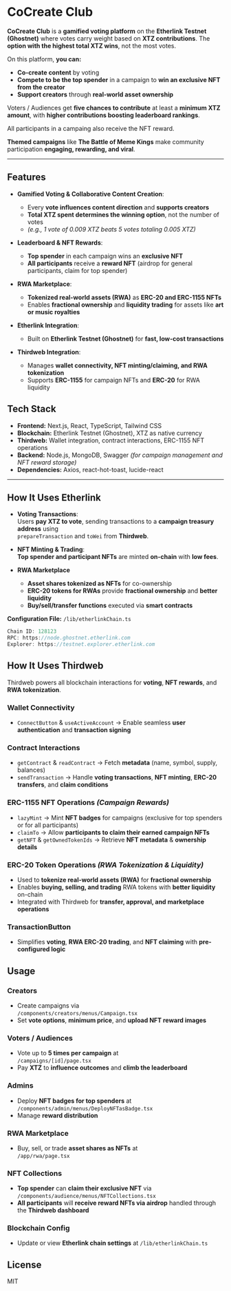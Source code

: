 # CoCreate Club

**CoCreate Club** is a **gamified voting platform** on the **Etherlink Testnet (Ghostnet)** where votes carry weight based on **XTZ contributions**. The **option with the highest total XTZ wins**, not the most votes.  

On this platform, **you can:**  
- **Co-create content** by voting  
- **Compete to be the top spender** in a campaign to **win an exclusive NFT from the creator**  
- **Support creators** through **real-world asset ownership**


Voters / Audiences get **five chances to contribute** at least a **minimum XTZ amount**, with **higher contributions boosting leaderboard rankings**.  

All participants in a campaing also receive the NFT reward.

**Themed campaigns** like **The Battle of Meme Kings** make community participation **engaging, rewarding, and viral**.

---

## Features

- **Gamified Voting & Collaborative Content Creation**:  
  - Every **vote influences content direction** and **supports creators**  
  - **Total XTZ spent determines the winning option**, not the number of votes  
  - *(e.g., 1 vote of 0.009 XTZ beats 5 votes totaling 0.005 XTZ)*  

- **Leaderboard & NFT Rewards**:  
  - **Top spender** in each campaign wins an **exclusive NFT**  
  - **All participants** receive a **reward NFT** (airdrop for general participants, claim for top spender)

- **RWA Marketplace**:  
  - **Tokenized real-world assets (RWA)** as **ERC-20 and ERC-1155 NFTs**  
  - Enables **fractional ownership** and **liquidity trading** for assets like **art or music royalties**  

- **Etherlink Integration**:  
  - Built on **Etherlink Testnet (Ghostnet)** for **fast, low-cost transactions**  

- **Thirdweb Integration**:  
  - Manages **wallet connectivity, NFT minting/claiming, and RWA tokenization**  
  - Supports **ERC-1155** for campaign NFTs and **ERC-20** for RWA liquidity

## Tech Stack

- **Frontend:** Next.js, React, TypeScript, Tailwind CSS  
- **Blockchain:** Etherlink Testnet (Ghostnet), XTZ as native currency  
- **Thirdweb:** Wallet integration, contract interactions, ERC-1155 NFT operations  
- **Backend:** Node.js, MongoDB, Swagger *(for campaign management and NFT reward storage)*  
- **Dependencies:** Axios, react-hot-toast, lucide-react  

---

## How It Uses Etherlink

- **Voting Transactions**:  
  Users **pay XTZ to vote**, sending transactions to a **campaign treasury address** using  
  `prepareTransaction` and `toWei` from **Thirdweb**.

- **NFT Minting & Trading**:  
  **Top spender and participant NFTs** are minted **on-chain** with **low fees**.


- **RWA Marketplace**  
  - **Asset shares tokenized as NFTs** for co-ownership  
  - **ERC-20 tokens for RWAs** provide **fractional ownership** and **better liquidity**  
  - **Buy/sell/transfer functions** executed via **smart contracts**

**Configuration File:** `/lib/etherlinkChain.ts`

```ts
Chain ID: 128123
RPC: https://node.ghostnet.etherlink.com
Explorer: https://testnet.explorer.etherlink.com
```

## How It Uses Thirdweb

Thirdweb powers all blockchain interactions for **voting**, **NFT rewards**, and **RWA tokenization**.

### **Wallet Connectivity**
- `ConnectButton` & `useActiveAccount` → Enable seamless **user authentication** and **transaction signing**

### **Contract Interactions**
- `getContract` & `readContract` → Fetch **metadata** (name, symbol, supply, balances)
- `sendTransaction` → Handle **voting transactions**, **NFT minting**, **ERC-20 transfers**, and **claim conditions**

### **ERC-1155 NFT Operations** *(Campaign Rewards)*
- `lazyMint` → Mint **NFT badges** for campaigns (exclusive for top spenders or for all participants)  
- `claimTo` → Allow **participants to claim their earned campaign NFTs**  
- `getNFT` & `getOwnedTokenIds` → Retrieve **NFT metadata** & **ownership details**

### **ERC-20 Token Operations** *(RWA Tokenization & Liquidity)*
- Used to **tokenize real-world assets (RWA)** for **fractional ownership**  
- Enables **buying, selling, and trading** RWA tokens with **better liquidity** on-chain  
- Integrated with Thirdweb for **transfer, approval, and marketplace operations**

### **TransactionButton**
- Simplifies **voting**, **RWA ERC-20 trading**, and **NFT claiming** with **pre-configured logic**

## Usage

### **Creators**
- Create campaigns via  
  `/components/creators/menus/Campaign.tsx`
- Set **vote options**, **minimum price**, and **upload NFT reward images**

### **Voters / Audiences**
- Vote up to **5 times per campaign** at  
  `/campaigns/[id]/page.tsx`
- Pay **XTZ** to **influence outcomes** and **climb the leaderboard**

### **Admins**
- Deploy **NFT badges for top spenders** at  
  `/components/admin/menus/DeployNFTasBadge.tsx`
- Manage **reward distribution**

### **RWA Marketplace**
- Buy, sell, or trade **asset shares as NFTs** at  
  `/app/rwa/page.tsx`

### **NFT Collections**
- **Top spender** can **claim their exclusive NFT** via  
  `/components/audience/menus/NFTCollections.tsx`
- **All participants** will **receive reward NFTs via airdrop** handled through the **Thirdweb dashboard**

### **Blockchain Config**
- Update or view **Etherlink chain settings** at `/lib/etherlinkChain.ts`

## License

MIT
